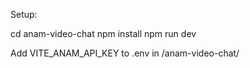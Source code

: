 Setup:

cd anam-video-chat
npm install
npm run dev

Add VITE_ANAM_API_KEY to .env in /anam-video-chat/

